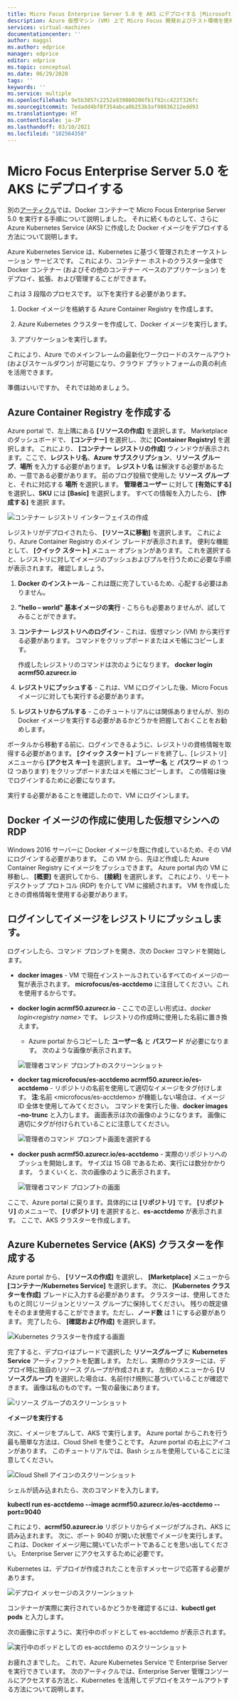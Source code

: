 ```yaml
---
title: Micro Focus Enterprise Server 5.0 を AKS にデプロイする |Microsoft Docs
description: Azure 仮想マシン (VM) 上で Micro Focus 開発およびテスト環境を使用して IBM z/OS メインフレーム ワークロードをリホストします。
services: virtual-machines
documentationcenter: ''
author: maggsl
ms.author: edprice
manager: edprice
editor: edprice
ms.topic: conceptual
ms.date: 06/29/2020
tags: ''
keywords: ''
ms.service: multiple
ms.openlocfilehash: 9e5b3857c2252a939080206fb1f92cc422f326fc
ms.sourcegitcommit: 7edadd4bf8f354abca0b253b3af98836212edd93
ms.translationtype: HT
ms.contentlocale: ja-JP
ms.lasthandoff: 03/10/2021
ms.locfileid: "102564358"
---
```

# <a name="deploy-micro-focus-enterprise-server-50-to-aks"></a>Micro Focus Enterprise Server 5.0 を AKS にデプロイする

別の[アーティクル](./run-enterprise-server-container.md)では、Docker コンテナーで Micro Focus Enterprise Server 5.0 を実行する手順について説明しました。 それに続くものとして、さらに Azure Kubernetes Service (AKS) に作成した Docker イメージをデプロイする方法について説明します。

Azure Kubernetes Service は、Kubernetes に基づく管理されたオーケストレーション サービスです。 これにより、コンテナー ホストのクラスター全体で Docker コンテナー (およびその他のコンテナー ベースのアプリケーション) をデプロイ、拡張、および管理することができます。

これは 3 段階のプロセスです。 以下を実行する必要があります。

1.  Docker イメージを格納する Azure Container Registry を作成します。

2.  Azure Kubernetes クラスターを作成して、Docker イメージを実行します。

3.  アプリケーションを実行します。

これにより、Azure でのメインフレームの最新化ワークロードのスケールアウト (およびスケールダウン) が可能になり、クラウド プラットフォームの真の利点を活用できます。

準備はいいですか。 それでは始めましょう。

## <a name="create-the-azure-container-registry"></a>Azure Container Registry を作成する

Azure portal で、左上隅にある **[リソースの作成]** を選択します。 Marketplace のダッシュボードで、 **[コンテナー]** を選択し、次に **[Container Registry]** を選択します。 これにより、 **[コンテナー レジストリの作成]** ウィンドウが表示されます。ここで、**レジストリ名**、**Azure サブスクリプション**、**リソース グループ**、**場所** を入力する必要があります。 **レジストリ名** は解決する必要があるため、一意である必要があります。 前のブログ投稿で使用した **リソース グループ** と、それに対応する **場所** を選択します。 **管理者ユーザー** に対して **[有効にする]** を選択し、**SKU** には **[Basic]** を選択します。 すべての情報を入力したら、 **[作成する]** を選択 ます。

![コンテナー レジストリ インターフェイスの作成](media/deploy-image-1.png)

レジストリがデプロイされたら、 **[リソースに移動]** を選択します。 これにより、Azure Container Registry のメイン ブレードが表示されます。 便利な機能として、 **[クイック スタート]** メニュー オプションがあります。 これを選択すると、レジストリに対してイメージのプッシュおよびプルを行うために必要な手順が表示されます。 確認しましょう。

1.  **Docker のインストール** – これは既に完了しているため、心配する必要はありません。

2.  **"hello – world" 基本イメージの実行** - こちらも必要ありませんが、試してみることができます。

3.  **コンテナー レジストリへのログイン** - これは、仮想マシン (VM) から実行する必要があります。 コマンドをクリップボードまたはメモ帳にコピーします。

    作成したレジストリのコマンドは次のようになります。 **docker login acrmf50.azurecr.io**

4.  **レジストリにプッシュする** - これは、VM にログインした後、Micro Focus イメージに対しても実行する必要があります。

5.  **レジストリからプルする** - このチュートリアルには関係ありませんが、別の Docker イメージを実行する必要があるかどうかを把握しておくことをお勧めします。

ポータルから移動する前に、ログインできるように、レジストリの資格情報を取得する必要があります。 **[クイック スタート]** ブレードを終了し、[レジストリ] メニューから **[アクセス キー]** を選択します。 **ユーザー名** と **パスワード** の 1 つ (2 つあります) をクリップボードまたはメモ帳にコピーします。 この情報は後でログインするために必要になります。

実行する必要があることを確認したので、VM にログインします。

## <a name="rdp-to-the-virtual-machine-you-used-to-create-the-docker-image"></a>Docker イメージの作成に使用した仮想マシンへの RDP

Windows 2016 サーバーに Docker イメージを既に作成しているため、その VM にログインする必要があります。 この VM から、先ほど作成した Azure Container Registry にイメージをプッシュできます。 Azure portal 内の VM に移動し、 **[概要]** を選択してから、 **[接続]** を選択します。 これにより、リモート デスクトップ プロトコル (RDP) を介して VM に接続されます。 VM を作成したときの資格情報を使用する必要があります。

## <a name="log-in-and-push-the-image-to-the-registry"></a>ログインしてイメージをレジストリにプッシュします。

ログインしたら、コマンド プロンプトを開き、次の Docker コマンドを開始します。

-   **docker images** - VM で現在インストールされているすべてのイメージの一覧が表示されます。 **microfocus/es-acctdemo** に注目してください。これを使用するからです。

-   **docker login acrmf50.azurecr.io** - ここでの正しい形式は、*docker login\<registry name\>* です。 レジストリの作成時に使用した名前に置き換えます。

    -   Azure portal からコピーした **ユーザー名** と **パスワード** が必要になります。 次のような画像が表示されます。

    ![管理者コマンド プロンプトのスクリーンショット](media/deploy-image-2.png)

-   **docker tag microfocus/es-acctdemo acrmf50.azurecr.io/es-acctdemo** - リポジトリの名前を使用して適切なイメージをタグ付けします。 **注**:名前 \<microfocus/es-acctdemo\> が機能しない場合は、イメージ ID 全体を使用してみてください。 コマンドを実行した後、**docker images –no-trunc** と入力します。 画面表示は次の画像のようになります。 画像に適切にタグが付けられていることに注意してください。

    ![管理者のコマンド プロンプト画面を選択する](media/deploy-image-3.png)

-   **docker push acrmf50.azurecr.io/es-acctdemo** - 実際のリポジトリへのプッシュを開始します。 サイズは 15 GB であるため、実行には数分かかります。 うまくいくと、次の画像のように表示されます。

    ![管理者コマンド プロンプトの画面](media/deploy-image-4.png)

ここで、Azure portal に戻ります。具体的には **[リポジトリ]** です。 **[リポジトリ]** のメニューで、 **[リポジトリ]** を選択すると、**es-acctdemo** が表示されます。 ここで、AKS クラスターを作成します。

## <a name="create-the-azure-kubernetes-aks-cluster"></a>Azure Kubernetes Service (AKS) クラスターを作成する

Azure portal から、 **[リソースの作成]** を選択し、 **[Marketplace]** メニューから **[コンテナー/Kubernetes Service]** を選択します。 次に、 **[Kubernetes クラスターを作成]** ブレードに入力する必要があります。 クラスターは、使用してきたものと同じリージョンとリソース グループに保持してください。 残りの既定値をそのまま使用することができます。ただし、**ノード数** は 1 にする必要があります。 完了したら、 **[確認および作成]** を選択します。

![Kubernetes クラスターを作成する画面](media/deploy-image-5.png)

完了すると、デプロイはブレードで選択した **リソースグループ** に **Kubernetes Service** アーティファクトを配置します。 ただし、実際のクラスターには、デプロイ時に独自のリソース グループが作成されます。 左側のメニューから **[リソースグループ]** を選択した場合は、名前付け規則に基づいていることが確認できます。 画像は私のものです。一覧の最後にあります。

![リソース グループのスクリーンショット](media/deploy-image-6.png)

**イメージを実行する**

次に、イメージをプルして、AKS で実行します。 Azure portal からこれを行う最も簡単な方法は、Cloud Shell を使うことです。 Azure portal の右上にアイコンがあります。 このチュートリアルでは、Bash シェルを使用していることに注意してください。

![Cloud Shell アイコンのスクリーンショット](media/deploy-image-7.png)

シェルが読み込まれたら、次のコマンドを入力します。

**kubectl run es-acctdemo --image acrmf50.azurecr.io/es-acctdemo --port=9040**

これにより、**acrmf50.azurecr.io** リポジトリからイメージがプルされ、AKS に読み込まれます。 次に、ポート 9040 が開いた状態でイメージを実行します。 これは、Docker イメージ用に開いていたポートであることを思い出してください。 Enterprise Server にアクセスするために必要です。

Kubernetes は、デプロイが作成されたことを示すメッセージで応答する必要があります。

![デプロイ メッセージのスクリーンショット](media/deploy-image-8.jpg)

コンテナーが実際に実行されているかどうかを確認するには、**kubectl get pods** と入力します。

次の画像に示すように、実行中のポッドとして es-acctdemo が表示されます。

![実行中のポッドとしての es-acctdemo のスクリーンショット](media/deploy-image-9.png)

お疲れさまでした。 これで、Azure Kubernetes Service で Enterprise Server を実行できています。 次のアーティクルでは、Enterprise Server 管理コンソールにアクセスする方法と、Kubernetes を活用してデプロイをスケールアウトする方法について説明します。
